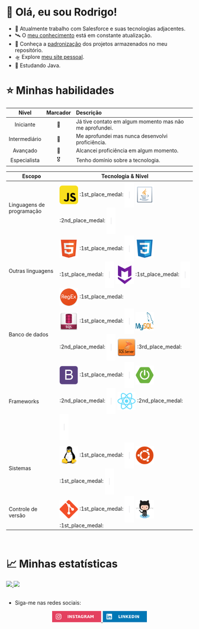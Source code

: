 # :wave: Olá, eu sou Rodrigo!
- :footprints: Atualmente trabalho com Salesforce e suas tecnologias adjacentes.
- :artificial_satellite: O [meu conhecimento](https://github.com/rodrigofentanes/MeuConhecimento#back-pagina-inicial) está em constante atualização.
- :rocket: Conheça a [padronização](projetos/projetos.md#back-pagina-inicial) dos projetos armazenados no meu repositório.
- :flying_saucer: Explore [meu site pessoal](#).
- :seedling: Estudando Java.

# :star: Minhas habilidades 

| Nível | Marcador | Descrição |
| :-: | :-: | :- |
| Iniciante | :3rd_place_medal: | Já tive contato em algum momento mas não me aprofundei. |
| Intermediário | :2nd_place_medal: | Me aprofundei mas nunca desenvolvi proficiência. |
| Avançado | :1st_place_medal: | Alcancei proficiência em algum momento. |
| Especialista | :medal_military: | Tenho domínio sobre a tecnologia. |

<div align="left" width=100% >
  <table>
    <thead>
      <tr>
        <th>Escopo</th>
        <th>Tecnologia & Nível</th>
      </tr>
    </thead>
    <tbody>
      <tr>
        <td>
          Linguagens de programação
        </td>
        <td>
          <img align="center" title="JavaScript" alt="fentanes-Js" height="50" width="50" src="img/js.png"> 
            <span>
              :1st_place_medal:
            </span> 
            <img align="center" height="70" width="25" src="img/bar.png">
          <img align="center" title="Java" alt="fentanes-Java" height="50" width="50" src="img/java.png"> 
            <span>
              :2nd_place_medal:
            </span> 
            <img align="center" height="70" width="25" src="img/bar.png">
        </td>
      </tr>
      <tr>
        <td>
          Outras linguagens
        </td>
        <td>
          <img align="center" title="HTML5" alt="fentanes-HTML" height="50" width="50" src="img/html5.svg">
            <span>
              :1st_place_medal:
            </span> 
            <img align="center" height="70" width="25" src="img/bar.png">
          <img align="center" title="CSS3" alt="fentanes-CSS" height="50" width="50" src="img/css3.svg"> 
            <span>
              :1st_place_medal:
            </span> 
            <img align="center" height="70" width="25" src="img/bar.png">
          <img align="center" title="Markdown" alt="fentanes-markdown" height="50" width="50" src="img/markdown.png">
            <span>
              :1st_place_medal:
            </span> 
            <img align="center" height="70" width="25" src="img/bar.png">
          <img align="center" title="RegEx" alt="fentanes-regex" height="50" width="50" src="img/regex.png">
            <span>
              :1st_place_medal:
            </span>
        </td>
      </tr>
      <tr>
        <td>
          Banco de dados
        </td>
        <td>
          <img align="center" title="SQL" alt="fentanes-SQL" height="50" width="50" src="img/sql.png">
            <span>
              :1st_place_medal:
            </span> 
            <img align="center" height="70" width="25" src="img/bar.png">
          <img align="center" title="MySQL" alt="fentanes-MySQL" height="50" width="50" src="img/mysql.png">
            <span>
              :2nd_place_medal:
            </span> 
            <img align="center" height="70" width="25" src="img/bar.png">
          <img align="center" title="SqlServer" alt="fentanes-SqlServer" height="50" width="50" src="img/sqlserver.png">
            <span>
              :3rd_place_medal:
            </span>
        </td>
      </tr>
      <tr>
        <td>
          Frameworks
        </td>
        <td>
          <img align="center" title="Bootstrap" alt="fentanes-bootstrap" height="50" width="50" src="img/bootstrap.svg">
            <span>
              :1st_place_medal:
            </span> 
            <img align="center" height="70" width="25" src="img/bar.png">
          <img align="center" title="Springboot" alt="fentanes-springboot" height="50" width="50" src="img/springboot.png">
            <span>
              :2nd_place_medal:
            </span> 
            <img align="center" height="70" width="25" src="img/bar.png">
          <img align="center" title="React" alt="fentanes-React" height="50" width="50" src="img/react.svg">
            <span>
              :2nd_place_medal:
            </span> 
            <img align="center" height="70" width="25" src="img/bar.png">
        </td>
      </tr>
      <tr>
        <td>
          Sistemas
        </td>
        <td>
          <img align="center" title="Linux" alt="fentanes-linux" height="50" width="50" src="img/linux.svg"> 
            <span>
              :1st_place_medal:
            </span> 
            <img align="center" height="70" width="25" src="img/bar.png">
          <img align="center" title="Ubuntu" alt="fentanes-ubuntu" height="50" width="50" src="img/ubuntu.svg">
            <span>
              :1st_place_medal:
            </span> 
            <img align="center" height="70" width="25" src="img/bar.png">
        </td>
      </tr>
      <tr>
        <td>
          Controle de versão
        </td>
        <td>
          <img align="center" title="Git" alt="fentanes-git" height="50" width="50" src="img/git.svg"> 
            <span>
              :1st_place_medal:
            </span> 
            <img align="center" height="70" width="25" src="img/bar.png">
          <img align="center" title="GitHub" alt="fentanes-github" height="50" width="50" src="img/github.png">
            <span>
              :1st_place_medal:
            </span>
        </td>
      </tr>
    </tbody>
  </table>
</div>

<br>

# :chart_with_upwards_trend: Minhas estatísticas

<div align="left">
  <a href="https://github.com/rodrigofentanes?tab=repositories">
    <img height="180em" src="https://github-readme-stats.vercel.app/api?username=rodrigofentanes&show_icons=true&theme=dracula&include_all_commits=true&count_private=true"/>
    <img height="180em" src="https://github-readme-stats.vercel.app/api/top-langs/?username=rodrigofentanes&layout=compact&langs_count=7&theme=dracula"/>
  </a>
</div>

<br>

- Siga-me nas redes sociais: 

<div align="center">
  <a href="https://www.instagram.com/rodrigofentaness"  title="Instagram" target="_blank">
    <img src="img/instagram.svg" height="30" target="_blank">
  </a>
  <a href="https://www.linkedin.com/in/rodrigofentanes/"  title="Linkedin" target="_blank">
    <img src="img/linkedin.svg" height="30" target="_blank">
  </a>
</div>
